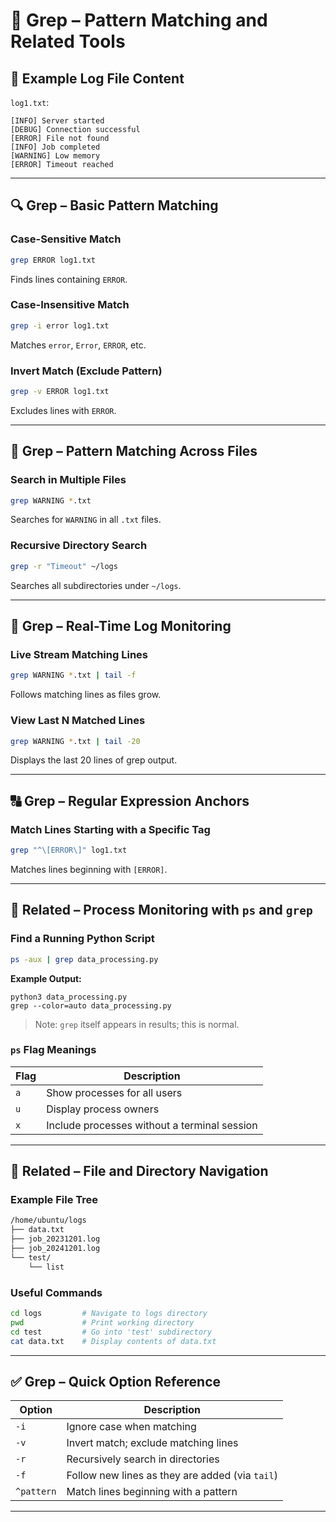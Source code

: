 # 🧾 Grep – Pattern Matching and Related Tools

## 📂 Example Log File Content

`log1.txt`:

```
[INFO] Server started  
[DEBUG] Connection successful  
[ERROR] File not found  
[INFO] Job completed  
[WARNING] Low memory  
[ERROR] Timeout reached  
```

---

## 🔍 Grep – Basic Pattern Matching

### Case-Sensitive Match

```bash
grep ERROR log1.txt
```

Finds lines containing `ERROR`.

### Case-Insensitive Match

```bash
grep -i error log1.txt
```

Matches `error`, `Error`, `ERROR`, etc.

### Invert Match (Exclude Pattern)

```bash
grep -v ERROR log1.txt
```

Excludes lines with `ERROR`.

---

## 📁 Grep – Pattern Matching Across Files

### Search in Multiple Files

```bash
grep WARNING *.txt
```

Searches for `WARNING` in all `.txt` files.

### Recursive Directory Search

```bash
grep -r "Timeout" ~/logs
```

Searches all subdirectories under `~/logs`.

---

## 📡 Grep – Real-Time Log Monitoring

### Live Stream Matching Lines

```bash
grep WARNING *.txt | tail -f
```

Follows matching lines as files grow.

### View Last N Matched Lines

```bash
grep WARNING *.txt | tail -20
```

Displays the last 20 lines of grep output.

---

## 🔠 Grep – Regular Expression Anchors

### Match Lines Starting with a Specific Tag

```bash
grep "^\[ERROR\]" log1.txt
```

Matches lines beginning with `[ERROR]`.

---

## 🧠 Related – Process Monitoring with `ps` and `grep`

### Find a Running Python Script

```bash
ps -aux | grep data_processing.py
```

**Example Output:**

```
python3 data_processing.py
grep --color=auto data_processing.py
```

> Note: `grep` itself appears in results; this is normal.

### `ps` Flag Meanings

| Flag | Description                                  |
| ---- | -------------------------------------------- |
| `a`  | Show processes for all users                 |
| `u`  | Display process owners                       |
| `x`  | Include processes without a terminal session |

---

## 📁 Related – File and Directory Navigation

### Example File Tree

```bash
/home/ubuntu/logs
├── data.txt
├── job_20231201.log
├── job_20241201.log
└── test/
    └── list
```

### Useful Commands

```bash
cd logs         # Navigate to logs directory
pwd             # Print working directory
cd test         # Go into 'test' subdirectory
cat data.txt    # Display contents of data.txt
```

---

## ✅ Grep – Quick Option Reference

| Option     | Description                                     |
| ---------- | ----------------------------------------------- |
| `-i`       | Ignore case when matching                       |
| `-v`       | Invert match; exclude matching lines            |
| `-r`       | Recursively search in directories               |
| `-f`       | Follow new lines as they are added (via `tail`) |
| `^pattern` | Match lines beginning with a pattern            |

---


